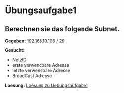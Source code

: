 # Übungsaufgabe1

## Berechnen sie das folgende Subnet.
**Gegeben:**
192.168.10.106 / 29

**Gesucht:**
- NetzID
- erste verwendbare Adresse
- letzte verwendbare Adresse
- BroadCast Adresse

**Loesung:**
[Loesung zu Uebungsaufgabe1](https://github.com/ppedvAG/KW44-NetzwerkTCPIP/blob/master/WhiteBoard/Tag1-uebung1.png "Loesung")